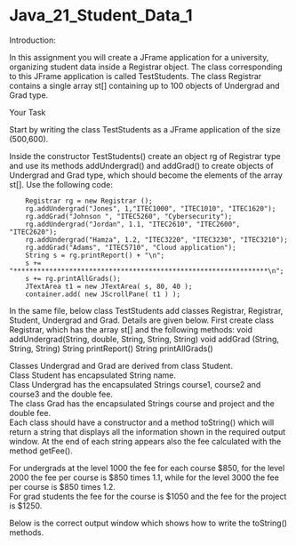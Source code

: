 # Java_21_Student_Data_1

Introduction:

In this assignment you will create a JFrame application for a university, organizing student data inside a Registrar object. The class corresponding to this JFrame application is called TestStudents. 
The class Registrar contains a single array st[] containing up to 100 objects of Undergrad and Grad type. 

Your Task

Start by writing the class TestStudents as a JFrame application of the size (500,600).  

Inside the constructor TestStudents() create an object rg of Registrar type and use its methods addUndergrad() and addGrad() to create objects of Undergrad and Grad type, which should become the elements of the array st[].  Use the following code:

        Registrar rg = new Registrar ();
        rg.addUndergrad("Jones", 1,"ITEC1000", "ITEC1010", "ITEC1620"); 
        rg.addGrad("Johnson ", "ITEC5260", "Cybersecurity");
        rg.addUndergrad("Jordan", 1.1, "ITEC2610", "ITEC2600", "ITEC2620");
        rg.addUndergrad("Hamza", 1.2, "ITEC3220", "ITEC3230", "ITEC3210");
        rg.addGrad("Adams", "ITEC5710", "Cloud application");
        String s = rg.printReport() + "\n";
        s += "****************************************************************\n";
        s += rg.printAllGrads();
        JTextArea t1 = new JTextArea( s, 80, 40 );
        container.add( new JScrollPane( t1 ) );  

In the same file, below class TestStudents add classes Registrar, Registrar, Student, Undergrad and Grad.  Details are given below. 
First create class Registrar, which has the array st[] and the following methods:
 void addUndergrad(String, double, String, String, String)
 void addGrad (String, String, String) 
 String printReport()
 String printAllGrads()

Classes Undergrad and Grad are derived from class Student.  
Class Student has encapsulated String name.  
Class Undergrad has the encapsulated Strings course1, course2 and course3 and the double fee.  
The class Grad has the encapsulated Strings course and project and the double fee.  
Each class should have a constructor and a method toString() which will return a string that displays all the information shown in the required output window. At the end of each string appears also the fee calculated with the method getFee().

For undergrads at the level 1000 the fee for each course $850, for the level 2000 the fee per course is  $850 times 1.1, while for the level 3000 the fee per course is $850 times 1.2.  
For grad students the fee for the course is $1050 and the fee for the project is $1250. 

Below is the correct output window which shows how to write the toString() methods.

 
